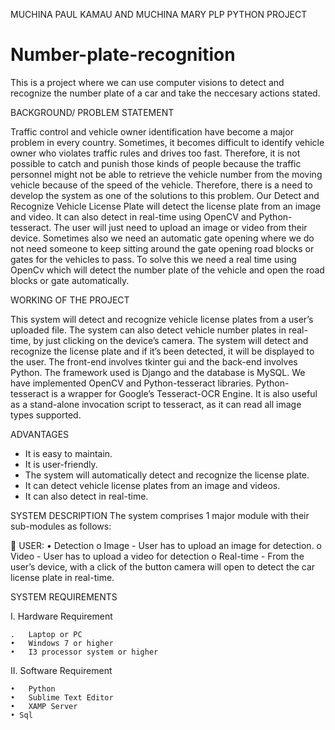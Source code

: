 MUCHINA PAUL KAMAU AND MUCHINA MARY PLP PYTHON PROJECT

# Number-plate-recognition
This is a project where we can use computer visions to detect and recognize the number plate of a car and take the neccesary actions stated.


BACKGROUND/ PROBLEM STATEMENT

Traffic control and vehicle owner identification have become a major problem in every country.  Sometimes, it becomes difficult to identify vehicle owner who violates traffic rules and drives too fast.
Therefore, it is not possible to catch and punish those kinds of people because the traffic personnel might not be able to retrieve the vehicle number from the moving vehicle because of the speed of the vehicle. Therefore, there is a need to develop the system as one of the solutions to this problem. 
Our Detect and Recognize Vehicle License Plate will detect the license plate from an image and video. It can also detect in real-time using OpenCV and Python-tesseract. The user will just need to upload an image or video from their device.
Sometimes also we need an automatic gate opening where we do not need someone to keep sitting around the gate opening road blocks or gates for the vehicles to pass.
To solve this we need a real time using OpenCv which will detect the number plate of the vehicle and open the road blocks or gate automatically.


WORKING OF THE PROJECT 

This system will detect and recognize vehicle license plates from a user’s uploaded file. The system can also detect vehicle number plates in real-time, by just clicking on the device’s camera.
The system will detect and recognize the license plate and if it’s been detected, it will be displayed to the user. The front-end involves tkinter gui and the back-end involves Python. The framework used is Django and the database is MySQL. 
We have implemented OpenCV and Python-tesseract libraries. Python-tesseract is a wrapper for Google’s Tesseract-OCR Engine. It is also useful as a stand-alone invocation script to tesseract, as it can read all image types supported.



ADVANTAGES

  -	It is easy to maintain.
  -	It is user-friendly.
  -	The system will automatically detect and recognize the license plate.
  -	It can detect vehicle license plates from an image and videos.
  -	It can also detect in real-time.
  
SYSTEM DESCRIPTION
The system comprises 1 major module with their sub-modules as follows:

	USER:
   •	Detection 
    o	Image 
    -	User has to upload an image for detection.
    o	Video 
    -	User has to upload a video for detection
    o	Real-time
    -	From the user’s device, with a click of the button camera will open to detect         the car license plate in real-time.  

SYSTEM REQUIREMENTS

I.	Hardware Requirement

    .	Laptop or PC
    •	Windows 7 or higher
    •	I3 processor system or higher
    
II.	Software Requirement

    •	Python
    •	Sublime Text Editor
    •	XAMP Server
    • Sql





